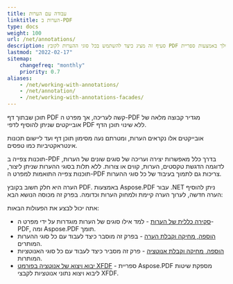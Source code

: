 ```yaml
---
title: עבודה עם הערות 
linktitle: הערות ב-PDF
type: docs
weight: 100
url: /net/annotations/
description: סעיף זה מציג כיצד להשתמש בכל סוגי ההערות לקובץ PDF שלך באמצעות ספריית Aspose.PDF.
lastmod: "2022-02-17"
sitemap:
    changefreq: "monthly"
    priority: 0.7
aliases:
    - /net/working-with-annotations/
    - /net/annotation/
    - /net/working-with-annotations-facades/
---
```

<script type="application/ld+json">
{
    "@context": "https://schema.org",
    "@type": "TechArticle",
    "headline": "הערות PDF",
    "alternativeHeadline": "עבודה עם הערות ב-PDFs",
    "author": {
        "@type": "Person",
        "name":"Anastasiia Holub",
        "givenName": "Anastasiia",
        "familyName": "Holub",
        "url":"https://www.linkedin.com/in/anastasiia-holub-750430225/"
    },
    "genre": "ייצור מסמכי PDF",
    "keywords": "pdf, c#, annotations",
    "wordcount": "302",
    "proficiencyLevel":"מתחיל",
    "publisher": {
        "@type": "Organization",
        "name": "צוות מסמכי Aspose.PDF",
        "url": "https://products.aspose.com/pdf",
        "logo": "https://www.aspose.cloud/templates/aspose/img/products/pdf/aspose_pdf-for-net.svg",
        "alternateName": "Aspose",
        "sameAs": [
            "https://facebook.com/aspose.pdf/",
            "https://twitter.com/asposepdf",
            "https://www.youtube.com/channel/UCmV9sEg_QWYPi6BJJs7ELOg/featured",
            "https://www.linkedin.com/company/aspose",
            "https://stackoverflow.com/questions/tagged/aspose",
            "https://aspose.quora.com/",
            "https://aspose.github.io/"
        ],
        "contactPoint": [
            {
                "@type": "ContactPoint",
                "telephone": "+1 903 306 1676",
                "contactType": "מכירות",
                "areaServed": "US",
                "availableLanguage": "en"
            },
            {
                "@type": "ContactPoint",
                "telephone": "+44 141 628 8900",
                "contactType": "מכירות",
                "areaServed": "GB",
                "availableLanguage": "en"
            },
            {
                "@type": "ContactPoint",
                "telephone": "+61 2 8006 6987",
                "contactType": "מכירות",
                "areaServed": "AU",
                "availableLanguage": "en"
            }
        ]
    },
    "url": "/net/annotations/",
    "mainEntityOfPage": {
        "@type": "WebPage",
        "@id": "/net/annotations/"
    },
    "dateModified": "2022-02-04",
    "description": "סעיף זה מציג כיצד להשתמש בכל סוגי ההערות לקובץ PDF שלך באמצעות ספריית Aspose.PDF."
}
</script>
תוכן שבתוך דף PDF קשה לעריכה, אך מפרט ה-PDF מגדיר קבוצה מלאה של אובייקטים שניתן להוסיף לדפי PDF ללא שינוי תוכן הדף.

אובייקטים אלו נקראים הערות, ומטרתם נעה מסימון תוכן דף ועד ליישום תכונות אינטראקטיביות כמו טפסים.

תוכנות צפייה ב-PDF בדרך כלל מאפשרות יצירה ועריכה של סוגים שונים של הערות, לדוגמה הדגשת טקסטים, הערות, קווים או צורות. ללא תלות בסוגי ההערות שניתן ליצור, תוכנות צפייה התואמות למפרט ה-PDF צריכות גם לתמוך בעיבוד של כל סוגי ההערות.

הערה היא חלק חשוב בקובץ PDF. באמצעות Aspose.PDF עבור .NET ניתן להוסיף הערה חדשה, לערוך הערה קיימת ולמחוק הערות וכדומה. בפרק זה מכוסה הנושא הבא:

אתה יכול לבצע את הפעולות הבאות:

- [סקירה כללית של הערות](/pdf/net/overview-of-annotations/) - למד אילו סוגים של הערות מוגדרות על ידי מפרט ה-PDF, ומה Aspose.PDF תומך.
- [הוספה, מחיקה וקבלת הערה](/pdf/net/add-delete-and-get-annotation/) - בפרק זה מוסבר כיצד לעבוד עם כל סוגי ההערות המותרים.
- [הוספה, מחיקה וקבלת אנוטציה](/pdf/net/add-delete-and-get-annotation/) - פרק זה מסביר כיצד לעבוד עם כל סוגי האנוטציות המותרות.
- [יבוא ויצוא של אנוטציה בפורמט XFDF](/pdf/net/import-export-xfdf/) - ספריית Aspose.PDF מספקת שיטות ליבוא ויצוא נתוני אנוטציות לקבצי XFDF.

<script type="application/ld+json">
{
    "@context": "http://schema.org",
    "@type": "SoftwareApplication",
    "name": "Aspose.PDF for .NET Library",
    "image": "https://www.aspose.cloud/templates/aspose/img/products/pdf/aspose_pdf-for-net.svg",
    "url": "https://www.aspose.com/",
    "publisher": {
        "@type": "Organization",
        "name": "Aspose.PDF",
        "url": "https://products.aspose.com/pdf",
        "logo": "https://www.aspose.cloud/templates/aspose/img/products/pdf/aspose_pdf-for-net.svg",
        "alternateName": "Aspose",
        "sameAs": [
            "https://facebook.com/aspose.pdf/",
            "https://twitter.com/asposepdf",
            "https://www.youtube.com/channel/UCmV9sEg_QWYPi6BJJs7ELOg/featured",
            "https://www.linkedin.com/company/aspose",
            "https://stackoverflow.com/questions/tagged/aspose",
            "https://aspose.quora.com/",
            "https://aspose.github.io/"
        ],
        "contactPoint": [
            {
                "@type": "ContactPoint",
                "telephone": "+1 903 306 1676",
                "contactType": "sales",
                "areaServed": "US",
                "availableLanguage": "en"
            },
            {
                "@type": "ContactPoint",
                "telephone": "+44 141 628 8900",
                "contactType": "sales",
                "areaServed": "GB",
                "availableLanguage": "en"
            },
            {
                "@type": "ContactPoint",
                "telephone": "+61 2 8006 6987",
                "contactType": "sales",
                "areaServed": "AU",
                "availableLanguage": "en"
            }
        ]
    },
    "offers": {
        "@type": "Offer",
        "price": "1199",
        "priceCurrency": "USD"
    },
    "applicationCategory": "PDF Manipulation Library for .NET",
    "downloadUrl": "https://www.nuget.org/packages/Aspose.PDF/",
    "operatingSystem": "Windows, MacOS, Linux",
    "screenshot": "https://docs.aspose.com/pdf/net/create-pdf-document/screenshot.png",
    "softwareVersion": "2022.1",
    "aggregateRating": {
        "@type": "AggregateRating",
        "ratingValue": "5",
        "ratingCount": "16"
    }
}
</script>


